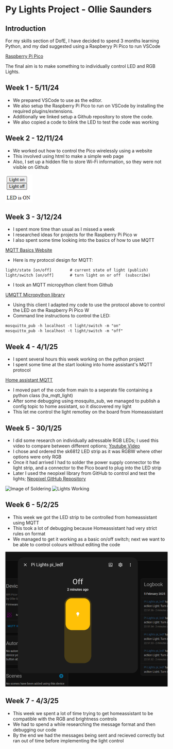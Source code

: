 # Py Lights Project - Ollie Saunders
## Introduction
For my skills section of DofE, I have decided to spend 3 months learning Python, and my dad suggested using a Raspberyy Pi Pico to run VSCode

[Raspberry Pi Pico](https://www.raspberrypi.com/documentation/microcontrollers/pico-series.html)

The final aim is to make something to individually control LED and RGB Lights.


## Week 1 - 5/11/24

* We prepared VSCode to use as the editor.
* We also setup the Raspberry Pi Pico to run on VSCode by installing the required plugins/extensions.
* Additionally we linked setup a Github repository to store the code.
* We also copied a code to blink the LED to test the code was working

## Week 2 - 12/11/24

* We worked out how to control the Pico wirelessly using a website
* This involved using html to make a simple web page
* Also, I set up a hidden file to store Wi-Fi information, so they were not visible on Github

![](assets/Simple_Webpage.PNG "Screenshot of webpage")

## Week 3 - 3/12/24

* I spent more time than usual as I missed a week
* I researched ideas for projects for the Raspberry Pi Pico w
* I also spent some time looking into the basics of how to use MQTT

[MQTT Basics Website](https://www.hivemq.com/blog/how-to-get-started-with-mqtt/)

* Here is my protocol design for MQTT:

~~~
light/state [on/off]        # current state of light (publish)
light/switch [on/off]       # turn light on or off  (subscribe)
~~~


* I took an MQTT micropython client from Github

[UMQTT Micropython library](https://github.com/micropython/micropython-lib/blob/master/micropython/umqtt.simple/umqtt/simple.py)


* Using this client I adapted my code to use the protocol above to control the LED on the Raspberry Pi Pico W
* Command line instructions to control the LED:
~~~
mosquitto_pub -h localhost -t light/switch -m "on"
mosquitto_pub -h localhost -t light/switch -m "off"
~~~

## Week 4 - 4/1/25

* I spent several hours this week working on the python project
* I spent some time at the start looking into home assistant's MQTT protocol

[Home assistant MQTT](https://www.home-assistant.io/integrations/mqtt)

* I moved part of the code from main to a seperate file containing a python class (ha_mqtt_light)
* After some debugging using mosquito_sub, we managed to publish a config topic to home assistant, so it discovered my light
* This let me control the light remotley on the board from Homeassistant

## Week 5 - 30/1/25

* I did some research on individually adressable RGB LEDs; I used this video to compare between different options;
[Youtube Video](https://www.youtube.com/watch?v=QnvircC22hU)
* I chose and ordered the sk6812 LED strip as it was RGBW where other options were only RGB
* Once it had arrived I had to solder the power supply connector to the light strip, and a connector to the Pico board to plug into the LED strip
* Later I used the neopixel library from GitHub to control and test the lights;
[Neopixel GitHub Repository](https://github.com/blaz-r/pi_pico_neopixel)

![](assets/Soldering.PNG "Image of Soldering")
![](assets/Lights_Image.PNG "Lights Working")

## Week 6 - 5/2/25

* This week we got the LED strip to be controlled from homeassistant using MQTT
* This took a lot of debugging because Homeassistant had very strict rules on format
* We managed to get it working as a basic on/off switch;
next we want to be able to control colours without editing the code

![](assets/Homeassistant_Switch.PNG "Homeassistant Switch")

## Week 7 - 4/3/25

* This week we spent a lot of time trying to get homeassistant to be compatible with the RGB and brightness controls
* We had to spend a while researching the message format and then debugging our code
* By the end we had the messages being sent and recieved correctly but ran out of time before implementing the light control